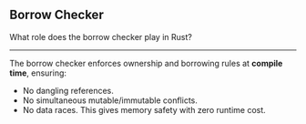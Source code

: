 ## Borrow Checker

What role does the borrow checker play in Rust?

---

The borrow checker enforces ownership and borrowing rules at **compile time**, ensuring:

* No dangling references.
* No simultaneous mutable/immutable conflicts.
* No data races.
  This gives memory safety with zero runtime cost.

